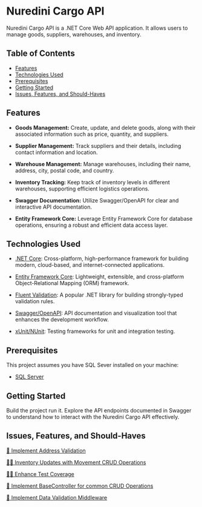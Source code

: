 # Nuredini Cargo API

Nuredini Cargo API is a .NET Core Web API application. It allows users to manage goods, suppliers, warehouses, and inventory.

## Table of Contents

- [Features](#features)
- [Technologies Used](#technologies-used)
- [Prerequisites](#prerequisites)
- [Getting Started](#getting-started)
- [Issues, Features, and Should-Haves](#issues-features-and-should-haves)

## Features

- **Goods Management:** Create, update, and delete goods, along with their associated information such as price, quantity, and suppliers.

- **Supplier Management:** Track suppliers and their details, including contact information and location.

- **Warehouse Management:** Manage warehouses, including their name, address, city, postal code, and country.

- **Inventory Tracking:** Keep track of inventory levels in different warehouses, supporting efficient logistics operations.

- **Swagger Documentation:** Utilize Swagger/OpenAPI for clear and interactive API documentation.

- **Entity Framework Core:** Leverage Entity Framework Core for database operations, ensuring a robust and efficient data access layer.

## Technologies Used

- [.NET Core](https://dotnet.microsoft.com/): Cross-platform, high-performance framework for building modern, cloud-based, and internet-connected applications.

- [Entity Framework Core](https://docs.microsoft.com/en-us/ef/core/): Lightweight, extensible, and cross-platform Object-Relational Mapping (ORM) framework.

- [Fluent Validation](https://fluentvalidation.net/): A popular .NET library for building strongly-typed validation rules.

- [Swagger/OpenAPI](https://swagger.io/): API documentation and visualization tool that enhances the development workflow.

- [xUnit/NUnit](https://xunit.net/): Testing frameworks for unit and integration testing.

## Prerequisites

This project assumes you have SQL Sever installed on your machine:

- [SQL Server](https://www.microsoft.com/en-us/sql-server/sql-server-downloads)

## Getting Started

Build the project run it. Explore the API endpoints documented in Swagger to understand how to interact with the Nuredini Cargo API effectively.

## Issues, Features, and Should-Haves

[🚀 Implement Address Validation](https://github.com/Festiis/NurediniCargoAPI/issues/3)

[🐛🚀 Inventory Updates with Movement CRUD Operations](https://github.com/Festiis/NurediniCargoAPI/issues/1)

[🚀🔨 Enhance Test Coverage](https://github.com/Festiis/NurediniCargoAPI/issues/4)

[🔨 Implement BaseController for common CRUD Operations](https://github.com/Festiis/NurediniCargoAPI/issues/2)

[🔨 Implement Data Validation Middleware](https://github.com/Festiis/NurediniCargoAPI/issues/5)
